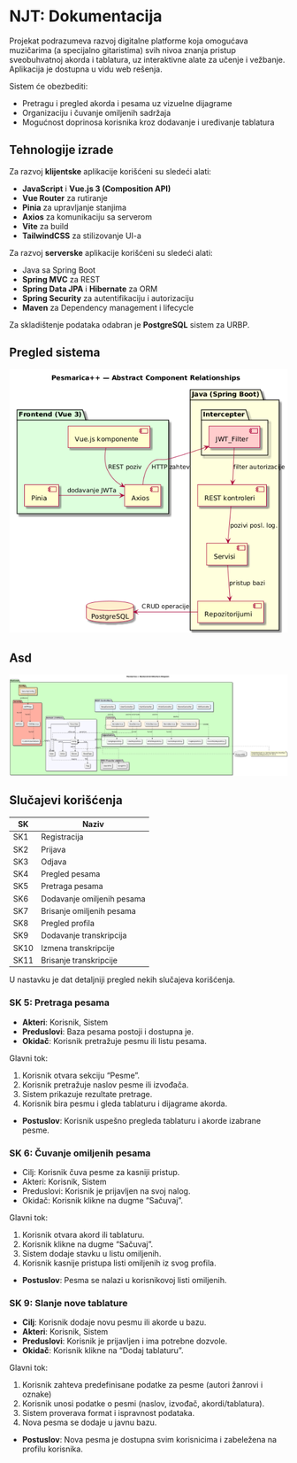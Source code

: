 # NJT: Dokumentacija
Projekat podrazumeva razvoj digitalne platforme koja omogućava muzičarima (a specijalno gitaristima) svih nivoa znanja pristup
sveobuhvatnoj akorda i tablatura, uz interaktivne alate za učenje i vežbanje.
Aplikacija je dostupna u vidu web rešenja.

Sistem će obezbediti:
- Pretragu i pregled akorda i pesama uz vizuelne dijagrame
- Organizaciju i čuvanje omiljenih sadržaja
- Mogućnost doprinosa korisnika kroz dodavanje i uređivanje tablatura

## Tehnologije izrade

Za razvoj **klijentske** aplikacije korišćeni su sledeći alati:
- **JavaScript** i **Vue.js 3 (Composition API)**
- **Vue Router** za rutiranje
- **Pinia** za upravljanje stanjima
- **Axios** za komunikaciju sa serverom
- **Vite** za build
- **TailwindCSS** za stilizovanje UI-a

Za razvoj **serverske** aplikacije korišćeni su sledeći alati:

- Java sa Spring Boot 
- **Spring MVC** za REST
- **Spring Data JPA** i **Hibernate** za ORM
- **Spring Security** za autentifikaciju i autorizaciju
- **Maven** za Dependency management i lifecycle

Za skladištenje podataka odabran je **PostgreSQL** sistem za URBP. 

## Pregled sistema

<img src='acr.png'>

## Asd
<img src='cd.png'>

## Slučajevi korišćenja

| SK  | Naziv             |
|-----|-------------------|
| SK1 | Registracija |
| SK2 | Prijava |
| SK3 | Odjava |
| SK4 | Pregled pesama |
| SK5 | Pretraga pesama |
| SK6 | Dodavanje omiljenih pesama |
| SK7 | Brisanje omiljenih pesama |
| SK8 | Pregled profila |
| SK9 | Dodavanje transkripcija |
| SK10| Izmena transkripcije |
| SK11| Brisanje transkripcije |

U nastavku je dat detaljniji pregled nekih slučajeva korišćenja.

### SK 5: Pretraga pesama
- **Akteri**: Korisnik, Sistem
- **Preduslovi**: Baza pesama postoji i dostupna je.
- **Okidač**: Korisnik pretražuje pesmu ili listu pesama.

Glavni tok:
1. Korisnik otvara sekciju “Pesme”.
2. Korisnik pretražuje naslov pesme ili izvođača.
3. Sistem prikazuje rezultate pretrage.
4. Korisnik bira pesmu i gleda tablaturu i dijagrame akorda.
- **Postuslov**: Korisnik uspešno pregleda tablaturu i akorde izabrane pesme.

### SK 6: Čuvanje omiljenih pesama
- Cilj: Korisnik čuva pesme za kasniji pristup.
- Akteri: Korisnik, Sistem
- Preduslovi: Korisnik je prijavljen na svoj nalog.
- Okidač: Korisnik klikne na dugme “Sačuvaj”.
  
Glavni tok:
1. Korisnik otvara akord ili tablaturu.
2. Korisnik klikne na dugme “Sačuvaj”.
3. Sistem dodaje stavku u listu omiljenih.
4. Korisnik kasnije pristupa listi omiljenih iz svog profila.
- **Postuslov**: Pesma se nalazi u korisnikovoj listi omiljenih.


### SK 9: Slanje nove tablature
- **Cilj**: Korisnik dodaje novu pesmu ili akorde u bazu.
- **Akteri**: Korisnik, Sistem
- **Preduslovi**: Korisnik je prijavljen i ima potrebne dozvole.
- **Okidač**: Korisnik klikne na “Dodaj tablaturu”.

Glavni tok:
1. Korisnik zahteva predefinisane podatke za pesme (autori žanrovi i oznake)
2. Korisnik unosi podatke o pesmi (naslov, izvođač, akordi/tablatura).
3. Sistem proverava format i ispravnost podataka.
4. Nova pesma se dodaje u javnu bazu.
- **Postuslov**: Nova pesma je dostupna svim korisnicima i zabeležena na profilu korisnika.